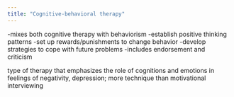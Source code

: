 ```yaml
---
title: "Cognitive-behavioral therapy"
---
```

-mixes both cognitive therapy with behaviorism
-establish positive thinking patterns
-set up rewards/punishments to change behavior
-develop strategies to cope with future problems
-includes endorsement and criticism

type of therapy that emphasizes the role of cognitions and emotions in feelings of negativity, depression; more technique than motivational interviewing

